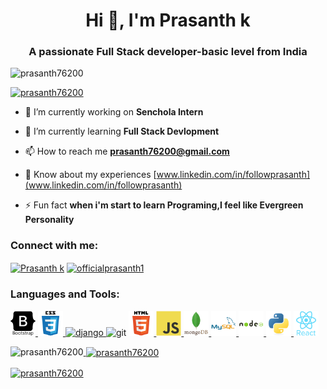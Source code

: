 <h1 align="center">Hi 👋, I'm Prasanth k</h1>
<h3 align="center">A passionate Full Stack developer-basic level from India</h3>

<p align="left"> <img src="https://komarev.com/ghpvc/?username=prasanth76200&label=Profile%20views&color=0e75b6&style=flat" alt="prasanth76200" /> </p>

<p align="left"> <a href="https://github.com/ryo-ma/github-profile-trophy"><img src="https://github-profile-trophy.vercel.app/?username=prasanth76200" alt="prasanth76200" /></a> </p>

- 🔭 I’m currently working on **Senchola Intern**

- 🌱 I’m currently learning **Full Stack Devlopment**

- 📫 How to reach me **prasanth76200@gmail.com**

- 📄 Know about my experiences [www.linkedin.com/in/followprasanth](www.linkedin.com/in/followprasanth)

- ⚡ Fun fact **when i'm start to learn Programing,I feel like Evergreen Personality**

<h3 align="left">Connect with me:</h3>
<p align="left">
<a href="Prasanth k" target="blank"><img align="center" src="https://raw.githubusercontent.com/rahuldkjain/github-profile-readme-generator/master/src/images/icons/Social/linked-in-alt.svg" alt="Prasanth k" height="30" width="40" /></a>
<a href="https://instagram.com/officialprasanth1" target="blank"><img align="center" src="https://raw.githubusercontent.com/rahuldkjain/github-profile-readme-generator/master/src/images/icons/Social/instagram.svg" alt="officialprasanth1" height="30" width="40" /></a>
</p>

<h3 align="left">Languages and Tools:</h3>
<p align="left"> <a href="https://getbootstrap.com" target="_blank" rel="noreferrer"> <img src="https://raw.githubusercontent.com/devicons/devicon/master/icons/bootstrap/bootstrap-plain-wordmark.svg" alt="bootstrap" width="40" height="40"/> </a> <a href="https://www.w3schools.com/css/" target="_blank" rel="noreferrer"> <img src="https://raw.githubusercontent.com/devicons/devicon/master/icons/css3/css3-original-wordmark.svg" alt="css3" width="40" height="40"/> </a> <a href="https://www.djangoproject.com/" target="_blank" rel="noreferrer"> <img src="https://cdn.worldvectorlogo.com/logos/django.svg" alt="django" width="40" height="40"/> </a> <img src="https://www.vectorlogo.zone/logos/git-scm/git-scm-icon.svg" alt="git" width="40" height="40"/> </a> <a href="https://www.w3.org/html/" target="_blank" rel="noreferrer"> <img src="https://raw.githubusercontent.com/devicons/devicon/master/icons/html5/html5-original-wordmark.svg" alt="html5" width="40" height="40"/> </a> <a href="https://www.java.com" target="_blank" rel="noreferrer">  </a> <a href="https://developer.mozilla.org/en-US/docs/Web/JavaScript" target="_blank" rel="noreferrer"> <img src="https://raw.githubusercontent.com/devicons/devicon/master/icons/javascript/javascript-original.svg" alt="javascript" width="40" height="40"/> </a> <a href="https://www.mongodb.com/" target="_blank" rel="noreferrer"> <img src="https://raw.githubusercontent.com/devicons/devicon/master/icons/mongodb/mongodb-original-wordmark.svg" alt="mongodb" width="40" height="40"/> </a> <a href="https://www.mysql.com/" target="_blank" rel="noreferrer"> <img src="https://raw.githubusercontent.com/devicons/devicon/master/icons/mysql/mysql-original-wordmark.svg" alt="mysql" width="40" height="40"/> </a> <a href="https://nodejs.org" target="_blank" rel="noreferrer"> <img src="https://raw.githubusercontent.com/devicons/devicon/master/icons/nodejs/nodejs-original-wordmark.svg" alt="nodejs" width="40" height="40"/> </a> <a href="https://www.python.org" target="_blank" rel="noreferrer"> <img src="https://raw.githubusercontent.com/devicons/devicon/master/icons/python/python-original.svg" alt="python" width="40" height="40"/> </a> <a href="https://reactjs.org/" target="_blank" rel="noreferrer"> <img src="https://raw.githubusercontent.com/devicons/devicon/master/icons/react/react-original-wordmark.svg" alt="react" width="40" height="40"/>

<p><img align="left" src="https://github-readme-stats.vercel.app/api/top-langs?username=prasanth76200&show_icons=true&locale=en&layout=compact" alt="prasanth76200" /></p>

<p>&nbsp;<img align="center" src="https://github-readme-stats.vercel.app/api?username=prasanth76200&show_icons=true&locale=en" alt="prasanth76200" /></p>

<p><img align="center" src="https://github-readme-streak-stats.herokuapp.com/?user=prasanth76200&" alt="prasanth76200" /></p>
